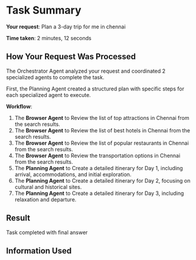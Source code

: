 # Task Summary

**Your request**: Plan a 3-day trip for me in chennai

**Time taken**: 2 minutes, 12 seconds

## How Your Request Was Processed

The Orchestrator Agent analyzed your request and coordinated 2 specialized agents to complete the task.

First, the Planning Agent created a structured plan with specific steps for each specialized agent to execute.

**Workflow**:

1. The **Browser Agent** to Review the list of top attractions in Chennai from the search results.
2. The **Browser Agent** to Review the list of best hotels in Chennai from the search results.
3. The **Browser Agent** to Review the list of popular restaurants in Chennai from the search results.
4. The **Browser Agent** to Review the transportation options in Chennai from the search results.
5. The **Planning Agent** to Create a detailed itinerary for Day 1, including arrival, accommodations, and initial exploration.
6. The **Planning Agent** to Create a detailed itinerary for Day 2, focusing on cultural and historical sites.
7. The **Planning Agent** to Create a detailed itinerary for Day 3, including relaxation and departure.

## Result

Task completed with final answer

## Information Used

